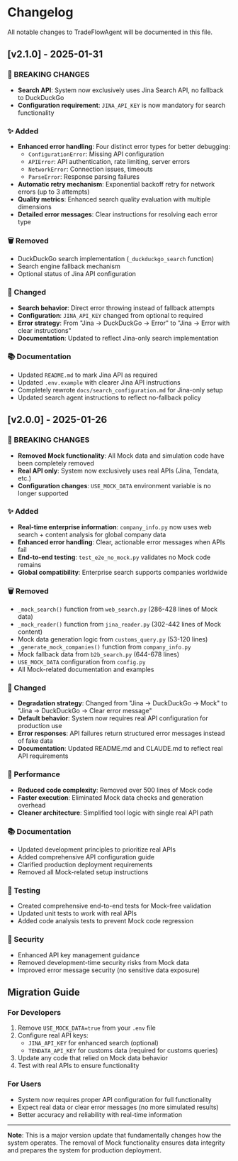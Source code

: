 # Changelog

All notable changes to TradeFlowAgent will be documented in this file.

## [v2.1.0] - 2025-01-31

### 🚨 BREAKING CHANGES
- **Search API**: System now exclusively uses Jina Search API, no fallback to DuckDuckGo
- **Configuration requirement**: `JINA_API_KEY` is now mandatory for search functionality

### ✨ Added
- **Enhanced error handling**: Four distinct error types for better debugging:
  - `ConfigurationError`: Missing API configuration
  - `APIError`: API authentication, rate limiting, server errors
  - `NetworkError`: Connection issues, timeouts
  - `ParseError`: Response parsing failures
- **Automatic retry mechanism**: Exponential backoff retry for network errors (up to 3 attempts)
- **Quality metrics**: Enhanced search quality evaluation with multiple dimensions
- **Detailed error messages**: Clear instructions for resolving each error type

### 🗑️ Removed
- DuckDuckGo search implementation (`_duckduckgo_search` function)
- Search engine fallback mechanism
- Optional status of Jina API configuration

### 🔧 Changed
- **Search behavior**: Direct error throwing instead of fallback attempts
- **Configuration**: `JINA_API_KEY` changed from optional to required
- **Error strategy**: From "Jina → DuckDuckGo → Error" to "Jina → Error with clear instructions"
- **Documentation**: Updated to reflect Jina-only search implementation

### 📚 Documentation
- Updated `README.md` to mark Jina API as required
- Updated `.env.example` with clearer Jina API instructions
- Completely rewrote `docs/search_configuration.md` for Jina-only setup
- Updated search agent instructions to reflect no-fallback policy

## [v2.0.0] - 2025-01-26

### 🚨 BREAKING CHANGES
- **Removed Mock functionality**: All Mock data and simulation code have been completely removed
- **Real API only**: System now exclusively uses real APIs (Jina, Tendata, etc.)
- **Configuration changes**: `USE_MOCK_DATA` environment variable is no longer supported

### ✨ Added
- **Real-time enterprise information**: `company_info.py` now uses web search + content analysis for global company data
- **Enhanced error handling**: Clear, actionable error messages when APIs fail
- **End-to-end testing**: `test_e2e_no_mock.py` validates no Mock code remains
- **Global compatibility**: Enterprise search supports companies worldwide

### 🗑️ Removed
- `_mock_search()` function from `web_search.py` (286-428 lines of Mock data)
- `_mock_reader()` function from `jina_reader.py` (302-442 lines of Mock content)
- Mock data generation logic from `customs_query.py` (53-120 lines)
- `_generate_mock_companies()` function from `company_info.py`
- Mock fallback data from `b2b_search.py` (644-678 lines)
- `USE_MOCK_DATA` configuration from `config.py`
- All Mock-related documentation and examples

### 🔧 Changed
- **Degradation strategy**: Changed from "Jina → DuckDuckGo → Mock" to "Jina → DuckDuckGo → Clear error message"
- **Default behavior**: System now requires real API configuration for production use
- **Error responses**: API failures return structured error messages instead of fake data
- **Documentation**: Updated README.md and CLAUDE.md to reflect real API requirements

### 🚀 Performance
- **Reduced code complexity**: Removed over 500 lines of Mock code
- **Faster execution**: Eliminated Mock data checks and generation overhead
- **Cleaner architecture**: Simplified tool logic with single real API path

### 📚 Documentation
- Updated development principles to prioritize real APIs
- Added comprehensive API configuration guide
- Clarified production deployment requirements
- Removed all Mock-related setup instructions

### 🧪 Testing
- Created comprehensive end-to-end tests for Mock-free validation
- Updated unit tests to work with real APIs
- Added code analysis tests to prevent Mock code regression

### 🔐 Security
- Enhanced API key management guidance
- Removed development-time security risks from Mock data
- Improved error message security (no sensitive data exposure)

## Migration Guide

### For Developers
1. Remove `USE_MOCK_DATA=true` from your `.env` file
2. Configure real API keys:
   - `JINA_API_KEY` for enhanced search (optional)
   - `TENDATA_API_KEY` for customs data (required for customs queries)
3. Update any code that relied on Mock data behavior
4. Test with real APIs to ensure functionality

### For Users
- System now requires proper API configuration for full functionality
- Expect real data or clear error messages (no more simulated results)
- Better accuracy and reliability with real-time information

---

**Note**: This is a major version update that fundamentally changes how the system operates. The removal of Mock functionality ensures data integrity and prepares the system for production deployment.